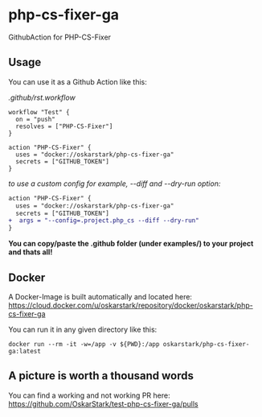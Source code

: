 # php-cs-fixer-ga
GithubAction for PHP-CS-Fixer

## Usage

You can use it as a Github Action like this:

_.github/rst.workflow_
```
workflow "Test" {
  on = "push"
  resolves = ["PHP-CS-Fixer"]
}

action "PHP-CS-Fixer" {
  uses = "docker://oskarstark/php-cs-fixer-ga"
  secrets = ["GITHUB_TOKEN"]
}
```

_to use a custom config for example, --diff and --dry-run option:_
```diff
action "PHP-CS-Fixer" {
  uses = "docker://oskarstark/php-cs-fixer-ga"
  secrets = ["GITHUB_TOKEN"]
+  args = "--config=.project.php_cs --diff --dry-run"
}
```

**You can copy/paste the .github folder (under examples/) to your project and thats all!**

## Docker

A Docker-Image is built automatically and located here:
https://cloud.docker.com/u/oskarstark/repository/docker/oskarstark/php-cs-fixer-ga

You can run it in any given directory like this:

`docker run --rm -it -w=/app -v ${PWD}:/app oskarstark/php-cs-fixer-ga:latest`

## A picture is worth a thousand words

You can find a working and not working PR here:
https://github.com/OskarStark/test-php-cs-fixer-ga/pulls
